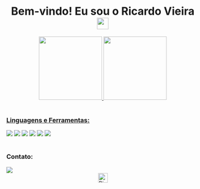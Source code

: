 <h1 align="center">
  Bem-vindo! Eu sou o Ricardo Vieira
  <img src="https://i.imgur.com/ATEHSYp.gif" width="30px"/>
</h1>

<div align="center">
  <a href="https://github.com/Ricardo300020">
  <img height="165em" src="https://github-readme-stats.vercel.app/api?username=Ricardo300020&show_icons=true&theme=transparent"/>
  <img height="165em" src="https://github-readme-stats.vercel.app/api/top-langs/?username=Ricardo300020&theme=transparent"/>
</div>

<div align="left" style="display: inline_block"><br>
  <h3 align="left">Linguagens e Ferramentas:</h3>
    <a href="#"><img src="https://img.shields.io/badge/.NET-5C2D91?style=for-the-badge&logo=.net&logoColor=white"></a> 
    <a href="https://github.com/Ricardo300020/C-Sharp"><img src="https://img.shields.io/badge/C%23-239120?style=for-the-badge&logo=c-sharp&logoColor=white"></a> 
    <a href="https://github.com/Ricardo300020/HTML"><img src="https://img.shields.io/badge/HTML-E34F26?style=for-the-badge&logo=html5&logoColor=white"></a> 
    <a href="https://github.com/Ricardo300020/CSS"><img src="https://img.shields.io/badge/CSS-1572B6?style=for-the-badge&logo=css3&logoColor=white"></a> 
    <a href="https://github.com/Ricardo300020/JavaScript"><img src="https://img.shields.io/badge/JavaScript-F7DF1E?style=for-the-badge&logo=javascript&logoColor=black"></a> 
    <a href="#"><img src="https://img.shields.io/badge/Microsoft_SQL_Server-CC2927?style=for-the-badge&logo=microsoft-sql-server&logoColor=white"></a> 
</div>

<div align="left" style="display: inline_block"><br>
  <h3 align="left">Contato:</h3>
  <a href="https://www.linkedin.com/in/ricardo-vieira-b13605351/" target="_blank"><img src="https://img.shields.io/badge/-LinkedIn-%230077B5?style=for-the-badge&logo=linkedin&logoColor=white" target="_blank"></a> 
</div>

  <div align="center">
 <a href="#"><img height="25" src="https://komarev.com/ghpvc/?username=Ricardo300020&label=Profile%20Views&color=0165f1&style=flat" alt="Ricardo300020"/></a> 
</div>

